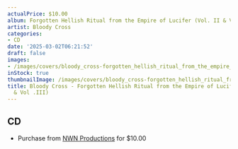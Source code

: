 ```yaml
---
actualPrice: $10.00
album: Forgotten Hellish Ritual from the Empire of Lucifer (Vol. II & Vol .III)
artist: Bloody Cross
categories:
- CD
date: '2025-03-02T06:21:52'
draft: false
images:
- /images/covers/bloody_cross-forgotten_hellish_ritual_from_the_empire_of_lucifer_(vol._ii_&_vol_.iii).jpg
inStock: true
thumbnailImage: /images/covers/bloody_cross-forgotten_hellish_ritual_from_the_empire_of_lucifer_(vol._ii_&_vol_.iii)-thumb.jpg
title: Bloody Cross - Forgotten Hellish Ritual from the Empire of Lucifer (Vol. II
  & Vol .III)
---
```


## CD
* Purchase from [NWN Productions](http://shop.nwnprod.com/index.php?route=product/product&path=93&product_id=45649&sort=pd.name&order=ASC) for $10.00
